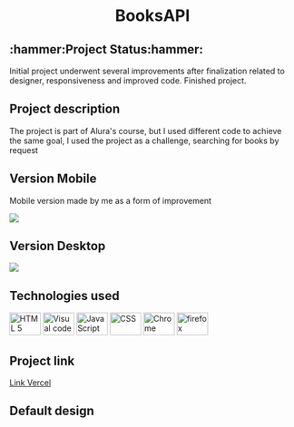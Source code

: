 <h1 align="center">BooksAPI </h1>

<h2>:hammer:Project Status:hammer:</h2>
<p>Initial project underwent several improvements after finalization related to designer, responsiveness and improved code. Finished project.</p>

<h2>Project description</h2>
<p>The project is part of Alura's course, but I used different code to achieve the same goal, I used the project as a challenge, searching for books by request</p>
<h2 >Version Mobile</h2>
<p>Mobile version made by me as a form of improvement</p>
<img src="https://user-images.githubusercontent.com/41201436/226135455-ec977035-9f11-4334-aa96-1718d9c89d35.gif">

<h2>Version Desktop</h2>
<img src="https://user-images.githubusercontent.com/41201436/226136388-bdd88890-292d-4e6d-a7e2-654bff3f7907.gif">

<h2>Technologies used</h2>
<div>
<img src="https://cdn.jsdelivr.net/gh/devicons/devicon/icons/html5/html5-plain-wordmark.svg" height="40" width="55" title="HTML 5" />
<img src="https://cdn.jsdelivr.net/gh/devicons/devicon/icons/visualstudio/visualstudio-plain.svg" height="40" width="55" title="Visual code"  />
<img src="https://cdn.jsdelivr.net/gh/devicons/devicon/icons/javascript/javascript-plain.svg" height="40" width="55" title="JavaScript"/>
<img src="https://cdn.jsdelivr.net/gh/devicons/devicon/icons/css3/css3-plain-wordmark.svg" height="40" width="55" title="CSS" /> 
<img src="https://cdn.jsdelivr.net/gh/devicons/devicon/icons/chrome/chrome-original-wordmark.svg" height="40" width="55" title="Chrome"  />
<img src="https://cdn.jsdelivr.net/gh/devicons/devicon/icons/firefox/firefox-original.svg" height="40" width="55" title="firefox" />  </div>


<h2> Project link </h2>
<a href="https://books-api-ruby.vercel.app/">Link Vercel</a>

<h2> Default design </h2>


